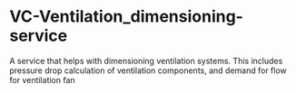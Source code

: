 # VC-Ventilation_dimensioning-service
A service that helps with dimensioning ventilation systems. This includes pressure drop calculation of ventilation components, and demand for flow for ventilation fan

